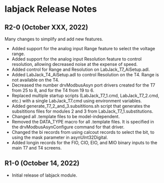 # labjack Release Notes

## R2-0 (October XXX, 2022)
Many changes to simplify and add new features.
- Added support for the analog input Range feature to select the voltage range.
- Added support for the analog input Resolution feature to control resolution, allowing decreased noise at the expense of speed.
- Added control for Range and Resolution on LabJack_T7_AiSetup.adl.
- Added LabJack_T4_AiSetup.adl to control Resolution on the T4.  Range is not available on the T4.
- Decreased the number drvModbusAsyn port drivers created for the T7 from 25 to 8, and for the T4 from 19 to 6.
- Replaced multiple startup scripts (LabJack_T7_1.cmd, LabJack_T7_2.cmd, etc.) with a single LabJack_T7.cmd using environment variables.
- Added generate_T7_2_and_3.subsititions.sh script that generates the subsititions files for modules 2 and 3 from LabJack_T7_1.substitutions.
- Changed all .template files to be model-independent.
- Removed the DATA_TYPE macro for all .template files. It is specified in the drvModbusAsynConfigure command for that driver.
- Changed the bi records from using calcout records to select the bit, to using the mask parameter in asynUInt32Digital.
- Added longin records for the FIO, CIO, EIO, and MIO binary inputs to the main T7 and T4 screens. 

## R1-0 (October 14, 2022)
- Initial release of labjack module.

